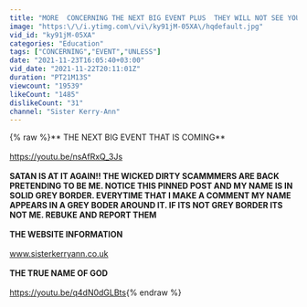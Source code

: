 ```yaml
---
title: "MORE  CONCERNING THE NEXT BIG EVENT PLUS  THEY WILL NOT SEE YOU UNLESS U EAT THE ET PUDDING!*W\/S*"
image: "https:\/\/i.ytimg.com\/vi\/ky91jM-05XA\/hqdefault.jpg"
vid_id: "ky91jM-05XA"
categories: "Education"
tags: ["CONCERNING","EVENT","UNLESS"]
date: "2021-11-23T16:05:40+03:00"
vid_date: "2021-11-22T20:11:01Z"
duration: "PT21M13S"
viewcount: "19539"
likeCount: "1485"
dislikeCount: "31"
channel: "Sister Kerry-Ann"
---
```

{% raw %}** THE NEXT BIG EVENT THAT IS COMING**<br /><br /><a rel="nofollow" target="blank" href="https://youtu.be/nsAfRxQ_3Js">https://youtu.be/nsAfRxQ_3Js</a><br /><br />**SATAN IS AT IT AGAIN!! THE WICKED DIRTY SCAMMMERS ARE BACK PRETENDING TO BE ME. NOTICE THIS PINNED POST AND MY NAME IS IN SOLID GREY BORDER. EVERYTIME THAT I MAKE A COMMENT MY NAME APPEARS IN A GREY BODER AROUND IT.  IF ITS NOT GREY BORDER ITS NOT ME. REBUKE  AND REPORT THEM**<br /><br />**THE WEBSITE INFORMATION**<br /><br />www.sisterkerryann.co.uk <br /><br />**THE TRUE NAME OF GOD**<br /><br /><a rel="nofollow" target="blank" href="https://youtu.be/q4dN0dGLBts">https://youtu.be/q4dN0dGLBts</a>{% endraw %}

